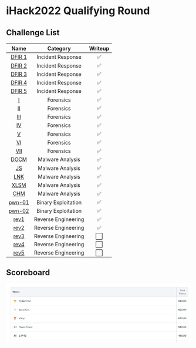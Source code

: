 # iHack2022 Qualifying Round

## Challenge List
| Name                                            | Category          | Writeup |
|:-----------------------------------------------:|:-----------------:|:--------:|
| [DFIR 1](DFIR/DFIR%201) | Incident Response | ✅ |
| [DFIR 2](DFIR/DFIR%202) | Incident Response | ✅ |
| [DFIR 3](DFIR/DFIR%203) | Incident Response | ✅ |
| [DFIR 4](DFIR/DFIR%204) | Incident Response | ✅ |
| [DFIR 5](DFIR/DFIR%205) | Incident Response | ✅ |
| [I](forensics)   | Forensics                | ✅ |
| [II](forensics)  | Forensics                | ✅ |
| [III](forensics) | Forensics                | ✅ |
| [IV](forensics)  | Forensics                | ✅ |
| [V](forensics)   | Forensics                | ✅ |
| [VI](forensics)  | Forensics                | ✅ |
| [VII](forensics) | Forensics                | ✅ |
| [DOCM](malware/DOCM) | Malware Analysis     | ✅ |
| [JS](malware/JS)     | Malware Analysis     | ✅ |
| [LNK](malware/LNK)   | Malware Analysis     | ✅ |
| [XLSM](malware/XLSM) | Malware Analysis     | ✅ |
| [CHM](malware/CHM)   | Malware Analysis     | ✅ |
| [pwn-01](pwn/pwn-01) | Binary Exploitation  | ✅ |
| [pwn-02](pwn/pwn-02) | Binary Exploitation  | ✅ |
| [rev1](rev/rev1) | Reverse Engineering      | ✅ |
| [rev2](rev/rev2) | Reverse Engineering      | ✅ |
| [rev3](rev/rev3) | Reverse Engineering      | ⬜ |
| [rev4](rev/rev4) | Reverse Engineering      | ⬜ |
| [rev5](rev/rev5) | Reverse Engineering      | ⬜ |

## Scoreboard
![Scoreboard](./Scoreboard.png)
